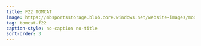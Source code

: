 ```yaml
---
title: F22 TOMCAT
image: https://mbsportsstorage.blob.core.windows.net/website-images/model-gallery/2018/f22/2018-f22-03.jpg
tag: tomcat-f22
caption-style: no-caption no-title
sort-order: 3
---
```

